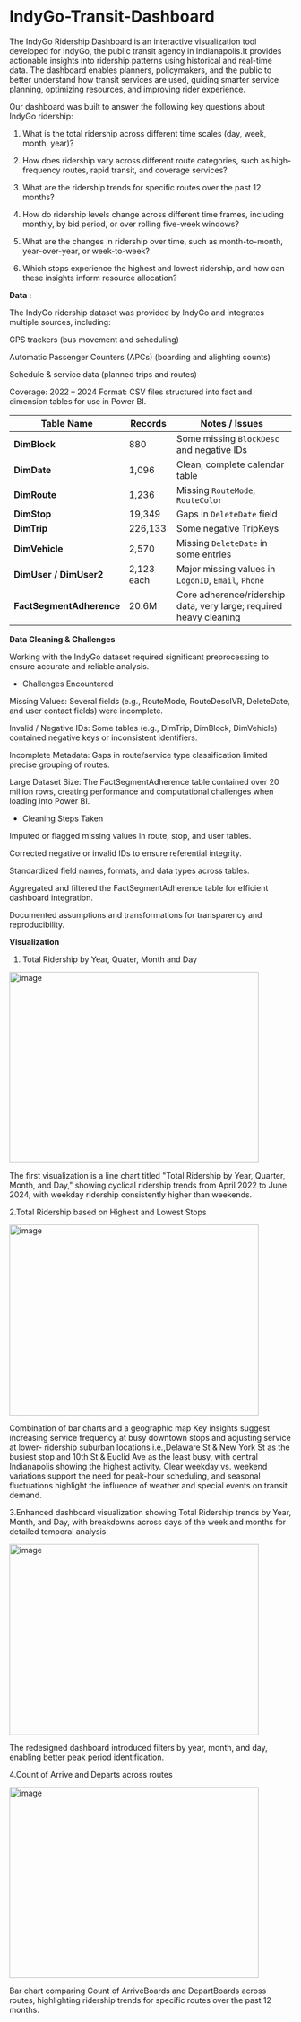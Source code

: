 # IndyGo-Transit-Dashboard


The IndyGo Ridership Dashboard is an interactive visualization tool developed for IndyGo, the public transit agency in Indianapolis.It provides actionable insights into ridership patterns using historical and real-time data. The dashboard enables planners, policymakers, and the public to better understand how transit services are used, guiding smarter service planning, optimizing resources, and improving rider experience.


Our dashboard was built to answer the following key questions about IndyGo ridership:

1. What is the total ridership across different time scales (day, week, month, year)?

2. How does ridership vary across different route categories, such as high-frequency routes, rapid transit, and coverage services?

3. What are the ridership trends for specific routes over the past 12 months?

4. How do ridership levels change across different time frames, including monthly, by bid period, or over rolling five-week windows?

5. What are the changes in ridership over time, such as month-to-month, year-over-year, or week-to-week?

6. Which stops experience the highest and lowest ridership, and how can these insights inform resource allocation?


**Data** :



The IndyGo ridership dataset was provided by IndyGo and integrates multiple sources, including:

GPS trackers (bus movement and scheduling)

Automatic Passenger Counters (APCs) (boarding and alighting counts)

Schedule & service data (planned trips and routes)

Coverage: 2022 – 2024
Format: CSV files structured into fact and dimension tables for use in Power BI.

| Table Name               | Records    | Notes / Issues                                                     |
| ------------------------ | ---------- | ------------------------------------------------------------------ |
| **DimBlock**             | 880        | Some missing `BlockDesc` and negative IDs                          |
| **DimDate**              | 1,096      | Clean, complete calendar table                                     |
| **DimRoute**             | 1,236      | Missing `RouteMode`, `RouteColor`                                  |
| **DimStop**              | 19,349     | Gaps in `DeleteDate` field                                         |
| **DimTrip**              | 226,133    | Some negative TripKeys                                             |
| **DimVehicle**           | 2,570      | Missing `DeleteDate` in some entries                               |
| **DimUser / DimUser2**   | 2,123 each | Major missing values in `LogonID`, `Email`, `Phone`                |
| **FactSegmentAdherence** | 20.6M      | Core adherence/ridership data, very large; required heavy cleaning |


**Data Cleaning & Challenges**

Working with the IndyGo dataset required significant preprocessing to ensure accurate and reliable analysis.

- Challenges Encountered

Missing Values: Several fields (e.g., RouteMode, RouteDescIVR, DeleteDate, and user contact fields) were incomplete.

Invalid / Negative IDs: Some tables (e.g., DimTrip, DimBlock, DimVehicle) contained negative keys or inconsistent identifiers.

Incomplete Metadata: Gaps in route/service type classification limited precise grouping of routes.

Large Dataset Size: The FactSegmentAdherence table contained over 20 million rows, creating performance and computational challenges when loading into Power BI.

- Cleaning Steps Taken

Imputed or flagged missing values in route, stop, and user tables.

Corrected negative or invalid IDs to ensure referential integrity.

Standardized field names, formats, and data types across tables.

Aggregated and filtered the FactSegmentAdherence table for efficient dashboard integration.

Documented assumptions and transformations for transparency and reproducibility.


**Visualization**



1. Total Ridership by Year, Quater, Month and Day
<img width="445" height="340" alt="image" src="https://github.com/user-attachments/assets/2b976685-3e04-4fa7-9adb-f47e57ba5afa" />



The first visualization is a line chart titled "Total Ridership by Year, Quarter, Month, and Day," showing cyclical ridership trends from April 2022 to June 2024, with weekday ridership consistently higher than weekends.




 2.Total Ridership based on Highest and Lowest Stops

 
 <img width="445" height="340" alt="image" src="https://github.com/user-attachments/assets/e8059423-a3e6-4c9b-bfe9-8d3f74db2157" />


Combination of bar charts and a geographic map Key insights suggest increasing service frequency at busy downtown stops and adjusting service at lower- ridership suburban locations i.e.,Delaware St & New York St as the busiest stop and 10th St & Euclid Ave as the least busy, with central Indianapolis showing the highest activity. Clear weekday vs. weekend variations support the need for peak-hour scheduling, and seasonal fluctuations highlight the influence of weather and special events on transit demand.


3.Enhanced dashboard visualization showing Total Ridership trends by Year, Month, and Day, with breakdowns across days of the week and months for detailed temporal analysis


<img width="445" height="340" alt="image" src="https://github.com/user-attachments/assets/22a4a78d-18a2-41a4-9999-2076582f8202" />


The redesigned dashboard introduced filters by year, month, and day, enabling better peak period identification.



4.Count of Arrive and Departs across routes

<img width="445" height="340" alt="image" src="https://github.com/user-attachments/assets/cb712e93-6c80-48a0-bb7f-dfe5368c4048" />


Bar chart comparing Count of ArriveBoards and DepartBoards across routes, highlighting ridership trends for specific routes over the past 12 months.

